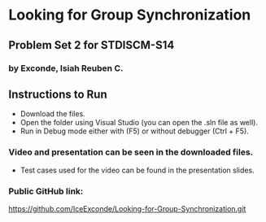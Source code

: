 # Looking for Group Synchronization
## Problem Set 2 for STDISCM-S14 
### by Exconde, Isiah Reuben C.

## Instructions to Run
- Download the files.
- Open the folder using Visual Studio (you can open the .sln file as well).
- Run in Debug mode either with (F5) or without debugger (Ctrl + F5).

### Video and presentation can be seen in the downloaded files.
- Test cases used for the video can be found in the presentation slides.

### Public GitHub link:
https://github.com/IceExconde/Looking-for-Group-Synchronization.git
